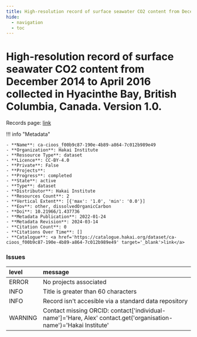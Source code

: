 ```yaml
---
title: High-resolution record of surface seawater CO2 content from December 2014 to April 2016 collected in Hyacinthe Bay, British Columbia, Canada. Version 1.0.
hide:
  - navigation
  - toc
---
```


# High-resolution record of surface seawater CO2 content from December 2014 to April 2016 collected in Hyacinthe Bay, British Columbia, Canada. Version 1.0.

Records page: <a href='https://catalogue.hakai.org/dataset/ca-cioos_f00b9c87-190e-4b89-a864-7c012b989e49' target='_blank'>link</a>

<div id='map'></div>

!!! info "Metadata"
    
    - **Name**: ca-cioos_f00b9c87-190e-4b89-a864-7c012b989e49 
    - **Organization**: Hakai Institute 
    - **Ressource Type**: dataset 
    - **Licence**: CC-BY-4.0 
    - **Private**: False 
    - **Projects**:  
    - **Progress**: completed 
    - **State**: active 
    - **Type**: dataset 
    - **Distributor**: Hakai Institute 
    - **Resources Count**: 2 
    - **Vertical Extent**: [{'max': '1.0', 'min': '0.0'}] 
    - **Eov**: other, dissolvedOrganicCarbon 
    - **Doi**: 10.21966/1.437736 
    - **Metadata Publication**: 2022-01-24 
    - **Metadata Revision**: 2024-03-14 
    - **Citation Count**: 0 
    - **Citations Over Time**: [] 
    - **Catalogue**: <a href='https://catalogue.hakai.org/dataset/ca-cioos_f00b9c87-190e-4b89-a864-7c012b989e49' target='_blank'>link</a> 

### Issues

| level   | message                                                                                                           |
|:--------|:------------------------------------------------------------------------------------------------------------------|
| ERROR   | No projects associated                                                                                            |
| INFO    | Title is greater than 60 characters                                                                               |
| INFO    | Record isn't accesible via a standard data repository                                                             |
| WARNING | Contact missing ORCID: contact['individual-name']='Hare, Alex' contact.get('organisation-name')='Hakai Institute' |

<script>
   document.addEventListener("DOMContentLoaded", function() {
    var map = L.map('map').setView([51.505, -125.09], 5);
    L.tileLayer('https://tile.openstreetmap.org/{z}/{x}/{y}.png', {
        maxZoom: 19,
        attribution: '&copy; <a href="http://www.openstreetmap.org/copyright">OpenStreetMap</a>'
    }).addTo(map);
    var geojsonFeature = {
        "type": "Feature",
        "properties": {
            "name" : "High-resolution record of surface seawater CO2 content from December 2014 to April 2016 collected in Hyacinthe Bay, British Columbia, Canada. Version 1.0."
        },
        "geometry": {'type': 'Polygon', 'coordinates': [[[-125.2229619026184, 50.116395452024676], [-125.22092342376709, 50.116395452024676], [-125.22092342376709, 50.11764753238538], [-125.2229619026184, 50.11764753238538], [-125.2229619026184, 50.116395452024676]]]}
    }
    L.geoJSON(geojsonFeature).addTo(map);
   })
</script>